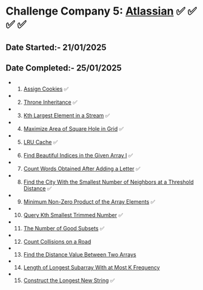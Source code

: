    # Challenge Company 5: [Atlassian](https://www.atlassian.com/) ✅ ✅ ✅ ✅
   ## Date Started:- 21/01/2025
   ## Date Completed:- 25/01/2025
   - 1. [Assign Cookies](https://leetcode.com/problems/assign-cookies/description/) ✅
   - 2. [Throne Inheritance](https://leetcode.com/problems/throne-inheritance/description/) ✅
   - 3. [Kth Largest Element in a Stream](https://leetcode.com/problems/kth-largest-element-in-a-stream/description/) ✅
   - 4. [Maximize Area of Square Hole in Grid](https://leetcode.com/problems/maximize-area-of-square-hole-in-grid/description/) ✅
   - 5. [LRU Cache](https://leetcode.com/problems/lru-cache/description/) ✅
   - 6. [Find Beautiful Indices in the Given Array I](https://leetcode.com/problems/find-beautiful-indices-in-the-given-array-i/description/) ✅
   - 7. [Count Words Obtained After Adding a Letter](https://leetcode.com/problems/count-words-obtained-after-adding-a-letter/description/) ✅
   - 8. [Find the City With the Smallest Number of Neighbors at a Threshold Distance](https://leetcode.com/problems/find-the-city-with-the-smallest-number-of-neighbors-at-a-threshold-distance/description/) ✅
   - 9. [Minimum Non-Zero Product of the Array Elements](https://leetcode.com/problems/minimum-non-zero-product-of-the-array-elements/description/) ✅
   - 10. [Query Kth Smallest Trimmed Number](https://leetcode.com/problems/query-kth-smallest-trimmed-number/description/) ✅
   - 11. [The Number of Good Subsets](https://leetcode.com/problems/the-number-of-good-subsets/description/) ✅
   - 12. [Count Collisions on a Road](https://leetcode.com/problems/count-collisions-on-a-road/description/)
   - 13. [Find the Distance Value Between Two Arrays](https://leetcode.com/problems/find-the-distance-value-between-two-arrays/description/)
   - 14. [Length of Longest Subarray With at Most K Frequency](https://leetcode.com/problems/length-of-longest-subarray-with-at-most-k-frequency/description/)
   - 15. [Construct the Longest New String](https://leetcode.com/problems/construct-the-longest-new-string/submissions/) ✅
##
